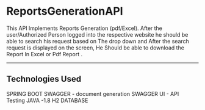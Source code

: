 # ReportsGenerationAPI
This API Implements Reports Generation (pdf/Excel). After the user/Authorized Person logged into the respective website he should be able to search his request based on The drop down and After the search request is displayed on the screen, He Should be able to download the Report In Excel or Pdf Report . 

-------------------------------------------------------------------------------------------------------------------------------------------------

Technologies Used
----------------

SPRING BOOT
SWAGGER - document generation 
SWAGGER UI - API Testing
JAVA -1.8
H2 DATABASE 
